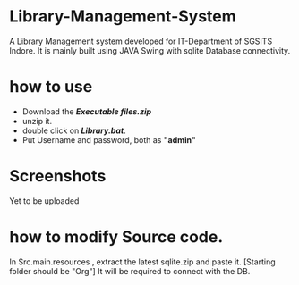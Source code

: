 # Library-Management-System

A Library Management system developed for IT-Department of SGSITS Indore. 
It is mainly built using JAVA Swing with sqlite Database connectivity.

# how to use
- Download the ***Executable files.zip***
- unzip it.
- double click on ***Library.bat***.
- Put Username and password, both as **"admin"**

# Screenshots
Yet to be uploaded

# how to modify Source code.
In Src.main.resources , extract the latest sqlite.zip and paste it. [Starting folder should be "Org"] 
It will be required to connect with the DB.
